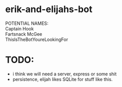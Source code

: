 # erik-and-elijahs-bot

POTENTIAL NAMES:  
Captain Hook  
Fartsnack McGee  
ThisIsTheBotYoureLookingFor

# TODO:

- i think we will need a server, express or some shit
- persistence, elijah likes SQLite for stuff like this.
